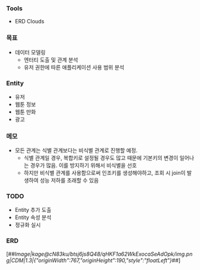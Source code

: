 ### Tools
-   ERD Clouds

### 목표
-   데이터 모델링
    -   엔터티 도출 및 관계 분석
    -   유저 권한에 따른 애플리케이션 사용 범위 분석

### Entity
-   유저
-   웹툰 정보
-   웹툰 만화
-   광고

### 메모
-   모든 관계는 식별 관계보다는 비식별 관계로 진행할 예정.
    -   식별 관계일 경우, 복합키로 설정될 경우도 많고 때문에 기본키의 변경이 일어나는 경우가 많음. 이를 방지하기 위해서 비식별을 선호
    -   하지만 비식별 관계를 사용함으로써 인조키를 생성해야하고, 조회 시 join이 발생하여 성능 저하를 초래할 수 있음

### TODO
-   Entity 추가 도출
-   Entity 속성 분석
-   정규화 실시

### ERD
[##_Image|kage@cN83ku/btsj6js8Q48/qHKF1a62WkExocaSeAdOpk/img.png|CDM|1.3|{"originWidth":767,"originHeight":190,"style":"floatLeft"}_##]